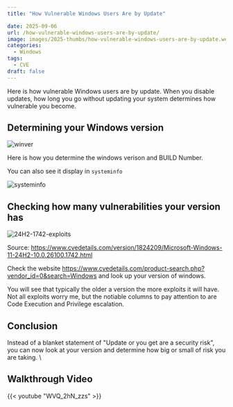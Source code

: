 ```yaml
---
title: "How Vulnerable Windows Users Are by Update"

date: 2025-09-06
url: /how-vulnerable-windows-users-are-by-update/
image: images/2025-thumbs/how-vulnerable-windows-users-are-by-update.webp
categories:
  - Windows
tags:
  - CVE
draft: false
---
```

Here is how vulnerable Windows users are by update. When you disable updates, how long you go without updating your system determines how vulnerable you become.
<!--more-->

## Determining your Windows version

![winver](/images/2025/winver.webp)

Here is how you determine the windows verison and BUILD Number.

You can also see it display in `systeminfo`

![systeminfo](/images/2025/systeminfo.webp)

## Checking how many vulnerabilities your version has

![24H2-1742-exploits](/images/2025/24H2-1742-exploits.webp)

Source: <https://www.cvedetails.com/version/1824209/Microsoft-Windows-11-24H2-10.0.26100.1742.html>

Check the website <https://www.cvedetails.com/product-search.php?vendor_id=0&search=Windows> and look up your version of windows. 

You will see that typically the older a version the more exploits it will have. Not all exploits worry me, but the notiable columns to pay attention to are Code Execution and Privilege escalation. 

## Conclusion

Instead of a blanket statement of "Update or you get are a security risk", you can now look at your version and determine how big or small of risk you are taking. \

## Walkthrough Video

{{< youtube "WVQ_2hN_zzs" >}}
